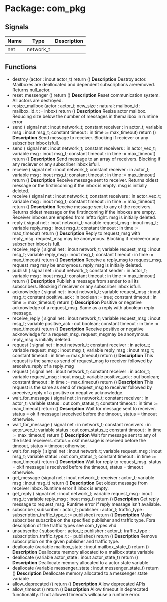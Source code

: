 # Package: com_pkg
## Signals
| Name | Type      | Description |
| ---- | --------- | ----------- |
| net  | network_t |             |
## Functions
- destroy <font id="function_arguments">(actor : inout actor_t)</font> <font id="function_return">return ()</font>
**Description**
Destroy actor. Mailboxes are deallocated and dependent subscriptions areremoved. Returns null_actor.
- reset_messenger <font id="function_arguments">()</font> <font id="function_return">return ()</font>
**Description**
Reset communication system. All actors are destroyed.
- resize_mailbox <font id="function_arguments">(actor : actor_t; new_size : natural; mailbox_id : mailbox_id_t := inbox)</font> <font id="function_return">return ()</font>
**Description**
Resize actor mailbox. Reducing size below the number of messages in themailbox in runtime error
- send <font id="function_arguments">(    signal net        : inout network_t;
    constant receiver : in    actor_t;
    variable msg      : inout msg_t;
    constant timeout  : in    time := max_timeout)</font> <font id="function_return">return ()</font>
**Description**
Send message to receiver. Blocking if reciever or any subscriber inbox isfull.
- send <font id="function_arguments">(    signal net         : inout network_t;
    constant receivers : in    actor_vec_t;
    variable msg       : inout msg_t;
    constant timeout   : in    time := max_timeout)</font> <font id="function_return">return ()</font>
**Description**
Send message to an array of receivers. Blocking if any reciever or any subscriber inbox isfull.
- receive <font id="function_arguments">(    signal net        : inout network_t;
    constant receiver : in    actor_t;
    variable msg      : inout msg_t;
    constant timeout  : in    time := max_timeout)</font> <font id="function_return">return ()</font>
**Description**
Receive message sent to receiver. Returns oldest message or the firstincoming if the inbox is empty. msg is initially deleted.
- receive <font id="function_arguments">(    signal net         : inout network_t;
    constant receivers : in    actor_vec_t;
    variable msg       : inout msg_t;
    constant timeout   : in    time := max_timeout)</font> <font id="function_return">return ()</font>
**Description**
Receive message sent to any of the receivers. Returns oldest message or the firstincoming if the inboxes are empty. Receiver inboxes are emptied from leftto right. msg is initially deleted.
- reply <font id="function_arguments">(    signal net           : inout network_t;
    variable request_msg : inout msg_t;
    variable reply_msg   : inout msg_t;
    constant timeout     : in    time := max_timeout)</font> <font id="function_return">return ()</font>
**Description**
Reply to request_msg with reply_msg. request_msg may be anonymous. Blocking if recieveror any subscriber inbox is full.
- receive_reply <font id="function_arguments">(    signal net           : inout network_t;
    variable request_msg : inout msg_t;
    variable reply_msg   : inout msg_t;
    constant timeout     : in    time := max_timeout)</font> <font id="function_return">return ()</font>
**Description**
Receive a reply_msg to request_msg. request_msg may be anonymous. reply_msg is initially deleted.
- publish <font id="function_arguments">(    signal net       : inout network_t;
    constant sender  : in    actor_t;
    variable msg     : inout msg_t;
    constant timeout : in    time := max_timeout)</font> <font id="function_return">return ()</font>
**Description**
Publish a message from sender to all its subscribers. Blocking if reciever or any subscriber inbox isfull.
- acknowledge <font id="function_arguments">(    signal net            : inout network_t;
    variable request_msg  : inout msg_t;
    constant positive_ack : in    boolean := true;
    constant timeout      : in    time    := max_timeout)</font> <font id="function_return">return ()</font>
**Description**
Positive or negative acknowledge of a request_msg. Same as a reply with aboolean reply message.
- receive_reply <font id="function_arguments">(    signal net            : inout network_t;
    variable request_msg  : inout msg_t;
    variable positive_ack : out   boolean;
    constant timeout      : in    time := max_timeout)</font> <font id="function_return">return ()</font>
**Description**
Receive positive or negative acknowledge for a request_msg. request_msgmay be anonymous. reply_msg is initially deleted.
- request <font id="function_arguments">(    signal net           : inout network_t;
    constant receiver    : in    actor_t;
    variable request_msg : inout msg_t;
    variable reply_msg   : inout msg_t;
    constant timeout     : in    time := max_timeout)</font> <font id="function_return">return ()</font>
**Description**
This request is the same as send of request_msg to receiver followed by areceive_reply of a reply_msg
- request <font id="function_arguments">(    signal net            : inout network_t;
    constant receiver     : in    actor_t;
    variable request_msg  : inout msg_t;
    variable positive_ack : out   boolean;
    constant timeout      : in    time := max_timeout)</font> <font id="function_return">return ()</font>
**Description**
This request is the same as send of request_msg to receiver followed by areceive_reply of a positive or negative acknowledge.
- wait_for_message <font id="function_arguments">(    signal net        : in  network_t;
    constant receiver : in  actor_t;
    variable status   : out com_status_t;
    constant timeout  : in  time := max_timeout)</font> <font id="function_return">return ()</font>
**Description**
Wait for message sent to receiver. status = ok if message isreceived before the timeout, status = timeout otherwise.
- wait_for_message <font id="function_arguments">(    signal net         : in  network_t;
    constant receivers : in  actor_vec_t;
    variable status    : out com_status_t;
    constant timeout   : in  time := max_timeout)</font> <font id="function_return">return ()</font>
**Description**
Wait for message sent to any of the listed receivers. status = okif message is received before the timeout, status = timeout otherwise.
- wait_for_reply <font id="function_arguments">(    signal net           : inout network_t;
    variable request_msg : inout msg_t;
    variable status      : out   com_status_t;
    constant timeout     : in    time := max_timeout)</font> <font id="function_return">return ()</font>
**Description**
Wait for reply to request_msg. status = okif message is received before the timeout, status = timeout otherwise.
- get_message <font id="function_arguments">(signal net : inout network_t; receiver : actor_t; variable msg : inout msg_t)</font> <font id="function_return">return ()</font>
**Description**
Get oldest message from receiver inbox. Runtime error if inbox is empty.
- get_reply <font id="function_arguments">(    signal net           : inout network_t;
    variable request_msg : inout msg_t;
    variable reply_msg : inout msg_t)</font> <font id="function_return">return ()</font>
**Description**
Get reply message to request_msg. Runtime error if reply message isn't available.
- subscribe <font id="function_arguments">(    subscriber   : actor_t;
    publisher    : actor_t;
    traffic_type : subscription_traffic_type_t := published)</font> <font id="function_return">return ()</font>
**Description**
Make subscriber subscribe on the specified publisher and traffic type. Fora description of the traffic types see com_types.vhd
- unsubscribe <font id="function_arguments">(    subscriber   : actor_t;
    publisher    : actor_t;
    traffic_type : subscription_traffic_type_t := published)</font> <font id="function_return">return ()</font>
**Description**
Remove subscription on the given publisher and traffic type.
- deallocate <font id="function_arguments">(variable mailbox_state : inout mailbox_state_t)</font> <font id="function_return">return ()</font>
**Description**
Deallocate memory allocated to a mailbox state variable
- deallocate <font id="function_arguments">(variable actor_state : inout actor_state_t)</font> <font id="function_return">return ()</font>
**Description**
Deallocate memory allocated to a actor state variable
- deallocate <font id="function_arguments">(variable messenger_state : inout messenger_state_t)</font> <font id="function_return">return ()</font>
**Description**
Deallocate memory allocated to a messenger state variable
- allow_deprecated <font id="function_arguments">()</font> <font id="function_return">return ()</font>
**Description**
Allow deprecated APIs
- allow_timeout <font id="function_arguments">()</font> <font id="function_return">return ()</font>
**Description**
Allow timeout in deprecated functionality. If not allowed timeouts willcause a runtime error.
